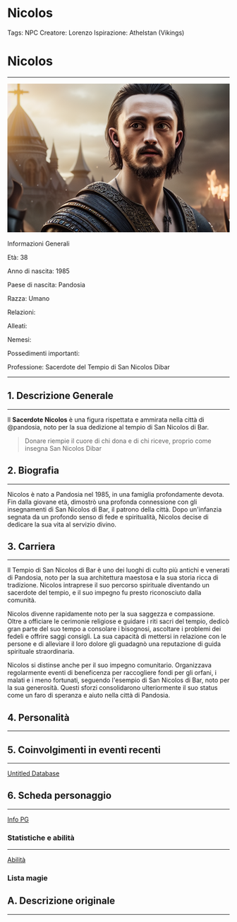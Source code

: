 # Nicolos

Tags: NPC
Creatore: Lorenzo
Ispirazione: Athelstan (Vikings)

# Nicolos

---

![athelstan-from-vikings-perfect-composition-beautiful-detailed-intricate-insanely-detailed-octane-r.png](athelstan-from-vikings-perfect-composition-beautiful-detailed-intricate-insanely-detailed-octane-r.png)

Informazioni Generali

Età: 38

Anno di nascita: 1985

Paese di nascita: Pandosia

Razza: Umano

Relazioni:

Alleati:

Nemesi:

Possedimenti importanti:

Professione: Sacerdote del Tempio di San Nicolos Dibar

---

## 1. Descrizione Generale

---

Il **Sacerdote Nicolos** è una figura rispettata e ammirata nella città di @pandosia, noto per la sua  dedizione al tempio di San Nicolos di Bar.

> Donare riempie il cuore di chi dona e di chi riceve, proprio come insegna San Nicolos Dibar
> 

## 2. Biografia

---

Nicolos è nato a Pandosia nel 1985, in una famiglia profondamente devota. Fin dalla giovane età, dimostrò una profonda connessione con gli insegnamenti di San Nicolos di Bar, il patrono della città. Dopo un'infanzia segnata da un profondo senso di fede e spiritualità, Nicolos decise di dedicare la sua vita al servizio divino.

## 3. Carriera

---

Il Tempio di San Nicolos di Bar è uno dei luoghi di culto più antichi e venerati di Pandosia, noto per la sua architettura maestosa e la sua storia ricca di tradizione. Nicolos intraprese il suo percorso spirituale diventando un sacerdote del tempio, e il suo impegno fu presto riconosciuto dalla comunità.

Nicolos divenne rapidamente noto per la sua saggezza e compassione. Oltre a officiare le cerimonie religiose e guidare i riti sacri del tempio, dedicò gran parte del suo tempo a consolare i bisognosi, ascoltare i problemi dei fedeli e offrire saggi consigli. La sua capacità di mettersi in relazione con le persone e di alleviare il loro dolore gli guadagnò una reputazione di guida spirituale straordinaria.

Nicolos si distinse anche per il suo impegno comunitario. Organizzava regolarmente eventi di beneficenza per raccogliere fondi per gli orfani, i malati e i meno fortunati, seguendo l'esempio di San Nicolos di Bar, noto per la sua generosità. Questi sforzi consolidarono ulteriormente il suo status come un faro di speranza e aiuto nella città di Pandosia.

## 4. Personalità

---

## 5. Coinvolgimenti in eventi recenti

---

[Untitled Database](Untitled%20Database%206862812dd1bd4510960e013bb45ddbf8.csv)

## 6. Scheda personaggio

---

[Info PG](Info%20PG%204df6886f9e2044c494002856a4ea0f50.csv)

### Statistiche e abilità

---

[Abilità](Abilita%CC%80%20e49d5669224e41728d04dce2a31d4614.csv)

### Lista magie

## A. Descrizione originale

---